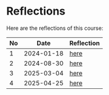 # Reflections

Here are the reflections of this course:

No |Date      |Reflection
---|----------|--------------------------
1  |2024-01-18|[here](20240118/README.md)
2  |2024-08-30|[here](20240830/README.md)
3  |2025-03-04|[here](20250304/README.md)
4  |2025-04-25|[here](20250425/README.md)
